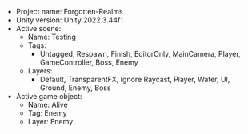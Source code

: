 <!-- UNITY CODE ASSIST INSTRUCTIONS START -->
- Project name: Forgotten-Realms
- Unity version: Unity 2022.3.44f1
- Active scene:
  - Name: Testing
  - Tags:
    - Untagged, Respawn, Finish, EditorOnly, MainCamera, Player, GameController, Boss, Enemy
  - Layers:
    - Default, TransparentFX, Ignore Raycast, Player, Water, UI, Ground, Enemy, Boss
- Active game object:
  - Name: Alive
  - Tag: Enemy
  - Layer: Enemy
<!-- UNITY CODE ASSIST INSTRUCTIONS END -->